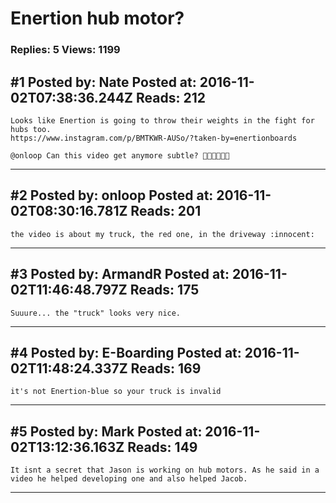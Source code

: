# Enertion hub motor?

### Replies: 5 Views: 1199

## \#1 Posted by: Nate Posted at: 2016-11-02T07:38:36.244Z Reads: 212

```
Looks like Enertion is going to throw their weights in the fight for hubs too. 
https://www.instagram.com/p/BMTKWR-AUSo/?taken-by=enertionboards

@onloop Can this video get anymore subtle? 👏🏼👏🏼👏🏼
```

---
## \#2 Posted by: onloop Posted at: 2016-11-02T08:30:16.781Z Reads: 201

```
the video is about my truck, the red one, in the driveway :innocent:
```

---
## \#3 Posted by: ArmandR Posted at: 2016-11-02T11:46:48.797Z Reads: 175

```
Suuure... the "truck" looks very nice.
```

---
## \#4 Posted by: E-Boarding Posted at: 2016-11-02T11:48:24.337Z Reads: 169

```
it's not Enertion-blue so your truck is invalid
```

---
## \#5 Posted by: Mark Posted at: 2016-11-02T13:12:36.163Z Reads: 149

```
It isnt a secret that Jason is working on hub motors. As he said in a video he helped developing one and also helped Jacob.
```

---
